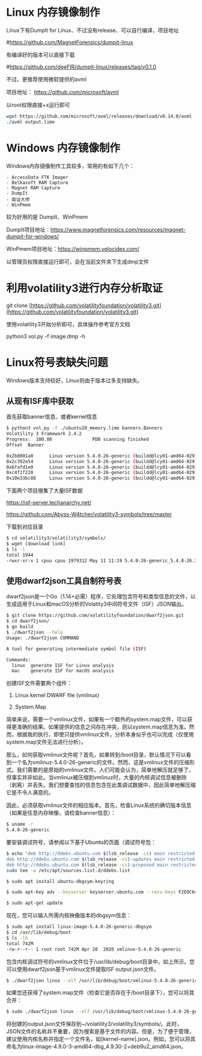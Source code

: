 # Linux 内存镜像制作
Linux下有Dumplt for Linux、不过没有release、可以自行编译，项目地址 

#https://github.com/MagnetForensics/dumpit-linux

有编译好的版本可以直接下载

#https://github.com/deeFIR/dumpit-linux/releases/tag/v0.1.0

不过、更推荐使用微软提供的avml

项目地址： https://github.com/microsoft/avml

以root权限直接+x运行即可

```bash
wget https://github.com/microsoft/avml/releases/download/v0.14.0/avml
./avml output.lime
```



# Windows 内存镜像制作
Windows内存镜像制作工具较多，常用的有如下几个：

    - AccessData FTK Imager
    - Belkasoft RAM Capture
    - Magnet RAM Capture
    - DumpIt
    - 取证大师
    - WinPmem

较为好用的是 DumpIt、WinPmem

DumpIt项目地址：https://www.magnetforensics.com/resources/magnet-dumpit-for-windows/

WinPmem项目地址：https://winpmem.velocidex.com/

以管理员权限直接运行即可，会在当前文件夹下生成dmp文件



# 利用volatility3进行内存分析取证


git clone [https://github.com/volatilityfoundation/volatility3.git](https://github.com/volatilityfoundation/volatility3.git)

使用volatility3开始分析即可，具体操作参考官方文档

python3 vol.py -f image.dmp -h



# Linux符号表缺失问题
Windows版本支持较好，Linux则由于版本过多支持缺失。

## 从现有ISF库中获取
<font style="color:rgb(17, 17, 17);">首先获取banner信息、或者kernel信息</font>

```bash
$ python3 vol.py -f ./ubuntu20_memory.lime banners.Banners
Volatility 3 Framework 2.4.2
Progress:  100.00               PDB scanning finished
Offset  Banner

0x2b8001a0      Linux version 5.4.0-26-generic (buildd@lcy01-amd64-029) (gcc version 9.3.0 (Ubuntu 9.3.0-10ubuntu2)) #30-Ubuntu SMP Mon Apr 20 16:58:30 UTC 2020 (Ubuntu 5.4.0-26.30-generic 5.4.30)
0x2c392e54      Linux version 5.4.0-26-generic (buildd@lcy01-amd64-029) (gcc version 9.3.0 (Ubuntu 9.3.0-10ubuntu2)) #30-Ubuntu SMP Mon Apr 20 16:58:30 UTC 2020 (Ubuntu 5.4.0-26.30-generic 5.4.30)
0x6fafd1e0      Linux version 5.4.0-26-generic (buildd@lcy01-amd64-029) (gcc version 9.3.0 (Ubuntu 9.3.0-10ubuntu2)) #30-Ubuntu SMP Mon Apr 20 16:58:30 UTC 2020 (Ubuntu 5.4.0-26.30-generic 5.4.30)
0xc4f1f220      Linux version 5.4.0-26-generic (buildd@lcy01-amd64-029) (gcc version 9.3.0 (Ubuntu 9.3.0-10ubuntu2)) #30-Ubuntu SMP Mon Apr 20 16:58:30 UTC 2020 (Ubuntu 5.4.0-26.30-generic 5.4.30)
0x10e33bc88     Linux version 5.4.0-26-generic (buildd@lcy01-amd64-029) (gcc version 9.3.0 (Ubuntu 9.3.0-10ubuntu2)) #30-Ubuntu SMP Mon Apr 20 16:58:30 UTC 2020 (Ubuntu 5.4.0-26.30-generic 5.4.30)
```

下面两个项目搜集了大量ISF数据

https://isf-server.techanarchy.net/

https://github.com/Abyss-W4tcher/volatility3-symbols/tree/master

<font style="color:rgb(17, 17, 17);">下载到对应目录</font>

```bash
$ cd volatility3/volatility3/symbols/
$ wget [download link]
$ ls -l
total 1944
-rwxr-xr-x 1 cpuu cpuu 1979312 May 11 11:19 5.4.0-26-generic_5.4.0-26.30_amd64.json.xz
```

## 使用dwarf2json工具自制符号表
dwarf2json是一个Go（1.14+必需）程序，它处理包含符号和类型信息的文件，以生成适用于Linux和macOS分析的Volatity3中间符号文件（ISF）JSON输出。

```bash
$ git clone https://github.com/volatilityfoundation/dwarf2json.git
$ cd dwarf2json/
$ go build
$ ./dwarf2json --help
Usage: ./dwarf2json COMMAND

A tool for generating intermediate symbol file (ISF)

Commands:
  linux  generate ISF for Linux analysis
  mac    generate ISF for macOS analysis
```

创建ISF文件需要两个组件：

1. Linux kernel DWARF file (vmlinux)

2. System.Map

简单来说，需要一个vmlinux文件，如果有一个额外的system.map文件，可以获得更准确的结果。如果提供的信息之间存在冲突，则以system.map信息为准。然而，根据我的执行，即使只提供vmlinux文件，分析本身似乎也可以完成（仅使用system.map文件无法进行分析）。

那么，如何获取vmlinux文件呢？首先，如果转到/boot目录，默认情况下可以看到一个名为vmlinuz-5.4.0-26-generic的文件。然而，这是vmlinux文件的压缩形式。我们需要的是原始的vmlinux文件。人们可能会认为，简单地解压就足够了，但事实并非如此。当vmlinux被压缩到vmlinuz时，大量的内核调试信息被删除（剥离）并丢失。我们想要查找的信息包含在此类调试数据中，因此简单地解压缩它是不令人满意的。

因此，必须获取vmlinux文件的相应版本。首先，检查Linux系统的确切版本信息（如果是任意内存映像，请检查banner信息）：

```bash
$ uname -r
5.4.0-26-generic
```

<font style="color:rgb(17, 17, 17);">要安装调试符号，请参阅以下基于Ubuntu的页面（调试符号包：</font>

```bash
$ echo "deb http://ddebs.ubuntu.com $(lsb_release -cs) main restricted universe multiverse
deb http://ddebs.ubuntu.com $(lsb_release -cs)-updates main restricted universe multiverse
deb http://ddebs.ubuntu.com $(lsb_release -cs)-proposed main restricted universe multiverse" | \
sudo tee -a /etc/apt/sources.list.d/ddebs.list

$ sudo apt install ubuntu-dbgsym-keyring

$ sudo apt-key adv --keyserver keyserver.ubuntu.com --recv-keys F2EDC64DC5AEE1F6B9C621F0C8CAB6595FDFF622

$ sudo apt-get update
```

现在，您可以输入所需内核映像版本的dbgsym信息：

```bash
$ sudo apt install linux-image-5.4.0-26-generic-dbgsym
$ cd /usr/lib/debug/boot
$ ls -lh 
total 742M
-rw-r--r-- 1 root root 742M Apr 20  2020 vmlinux-5.4.0-26-generic
```

包含内核调试符号的vmlinux文件位于/usr/lib/debug/boot目录中，如上所示。您可以使用dwarf2json基于vmlinux文件提取ISF output.json文件。

```bash
$ ./dwarf2json linux --elf /usr/lib/debug/boot/vmlinux-5.4.0-26-generic > output.json
```

如果您还获得了system.map文件（检查它是否存在于/boot目录下），您可以将其合并：

```bash
$ sudo ./dwarf2json linux --elf /usr/lib/debug/boot/vmlinux-5.4.0-26-generic --system-map /boot/System.map-5.4.0-26-generic > output2.json
```

将创建的output.json文件保存到~/volatility3/volatility3/symbols/。此时，JSON文件的名称并不重要，因为搜索是基于文件的内容。但是，为了便于管理，建议使用内核名称并指定一个文件名，如[kernel-name].json。例如，您可以将其命名为linux-image-4.9.0-3-amd64-dbg_4.9.30-2+deb9u2_amd64.json。

